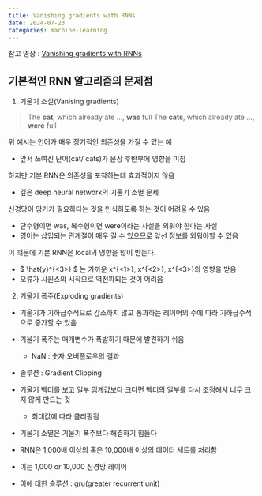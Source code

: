 ```yaml
---
title: Vanishing gradients with RNNs
date: 2024-07-23
categories: machine-learning
---
```


참고 영상 : [Vanishing gradients with RNNs](https://www.coursera.org/learn/nlp-sequence-models/lecture/PKMRR/vanishing-gradients-with-rnns)

## 기본적인 RNN 알고리즘의 문제점

1. 기울기 소실(Vanising gradients)

> The **cat**, which already ate ..., **was** full
> The **cats**, which already ate ..., **were** full

위 예시는 언어가 매우 <span class="blindfold">장기적인 의존성</span>을 가질 수 있는 예

- 앞서 쓰여진 단어(cat/ cats)가 문장 후반부에 영향을 미침

하지만 기본 RNN은 <span class="blindfold">의존성</span>을 포착하는데 효과적이지 않음

- 깊은 deep neural network의 <span class="blindfold">기울기 소멸</span> 문제

신경망이 <span class="blindfold">암기</span>가 필요하다는 것을 인식하도록 하는 것이 어려울 수 있음

- 단수형이면 was, 복수형이면 were이라는 사실을 외워야 한다는 사실
- 영어는 삽입되는 관계절이 매우 길 수 있으므로 앞선 정보를 외워야할 수 있음

이 떄문에 기본 RNN은 <span class="blindfold">local</span>의 영향을 많이 받는다.

- $ \hat{y}^{<3>} $ 는 가까운 x^{<1>}, x^{<2>}, x^{<3>}의 영향을 받음
- 오류가 시퀀스의 시작으로 <span class="blindfold">역전파</span>되는 것이 어려움

2. 기울기 폭주(Exploding gradients)

- 기울기가 기하급수적으로 감소하지 않고 <span class="blindfold">통과하는 레이어의 수</span>에 따라 기하급수적으로 증가할 수 있음
- 기울기 폭주는 매개변수가 폭발하기 때문에 <span class="blindfold">발견하기 쉬움</span>
  - <span class="blindfold">NaN</span> : 숫자 오버플로우의 결과
- 솔루션 : <span class="blindfold">Gradient Clipping</span>
- 기울기 벡터를 보고 일부 임계값보다 크다면 벡터의 일부를 다시 조정해서 너무 크지 않게 만드는 것
  - <span class="blindfold">최대값</span>에 따라 클리핑됨
- 기울기 <span class="blindfold">소멸</span>은 기울기 <span class="blindfold">폭주</span>보다 해결하기 힘들다
- RNN은 1,000배 이상의 혹은 10,000배 이상의 데이터 세트를 처리함
- 이는 1,000 or 10,000 신경망 레이어

- 이에 대한 솔루션 : <span class="blindfold">gru(greater recurrent unit)</span>

